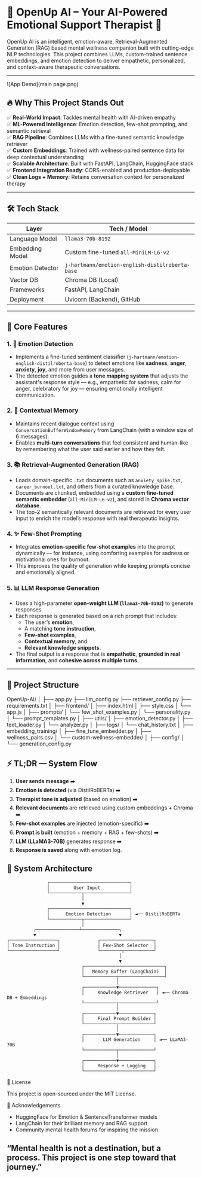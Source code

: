 # 🧠 OpenUp AI – Your AI-Powered Emotional Support Therapist 💬

OpenUp AI is an intelligent, emotion-aware, Retrieval-Augmented Generation (RAG) based mental wellness companion built with cutting-edge NLP technologies. This project combines LLMs, custom-trained sentence embeddings, and emotion detection to deliver empathetic, personalized, and context-aware therapeutic conversations.

---
![App Demo](main page.png)

## 🔥 Why This Project Stands Out

✅ **Real-World Impact**: Tackles mental health with AI-driven empathy  
✅ **ML-Powered Intelligence**: Emotion detection, few-shot prompting, and semantic retrieval  
✅ **RAG Pipeline**: Combines LLMs with a fine-tuned semantic knowledge retriever  
✅ **Custom Embeddings**: Trained with wellness-paired sentence data for deep contextual understanding  
✅ **Scalable Architecture**: Built with FastAPI, LangChain, HuggingFace stack  
✅ **Frontend Integration Ready**: CORS-enabled and production-deployable  
✅ **Clean Logs + Memory**: Retains conversation context for personalized therapy  

---

## 🛠️ Tech Stack

| Layer              | Tech / Model                                     |
|-------------------|--------------------------------------------------|
| Language Model     | `llama3-70b-8192`                                |
| Embedding Model    | Custom fine-tuned `all-MiniLM-L6-v2`             |
| Emotion Detector   | `j-hartmann/emotion-english-distilroberta-base` |
| Vector DB          | Chroma DB (Local)                                |
| Frameworks         | FastAPI, LangChain                               |
| Deployment         | Uvicorn (Backend), GitHub                        |

---

## 🧠 Core Features

### 1. 🎯 Emotion Detection  
- Implements a fine-tuned sentiment classifier (`j-hartmann/emotion-english-distilroberta-base`) to detect emotions like **sadness**, **anger**, **anxiety**, **joy**, and more from user messages.  
- The detected emotion guides a **tone mapping system** that adjusts the assistant's response style — e.g., empathetic for sadness, calm for anger, celebratory for joy — ensuring emotionally intelligent communication.

### 2. 🔁 Contextual Memory  
- Maintains recent dialogue context using `ConversationBufferWindowMemory` from LangChain (with a window size of 6 messages).  
- Enables **multi-turn conversations** that feel consistent and human-like by remembering what the user said earlier and how they felt.

### 3. 📚 Retrieval-Augmented Generation (RAG)  
- Loads domain-specific `.txt` documents such as `anxiety_spike.txt`, `career_burnout.txt`, and others from a curated knowledge base.  
- Documents are chunked, embedded using a **custom fine-tuned semantic embedder** (`all-MiniLM-L6-v2`), and stored in **Chroma vector database**.  
- The top-2 semantically relevant documents are retrieved for every user input to enrich the model’s response with real therapeutic insights.

### 4. ✨ Few-Shot Prompting  
- Integrates **emotion-specific few-shot examples** into the prompt dynamically — for instance, using comforting examples for sadness or motivational ones for burnout.  
- This improves the quality of generation while keeping prompts concise and emotionally aligned.

### 5. 📊 LLM Response Generation  
- Uses a high-parameter **open-weight LLM (`llama3-70b-8192`)** to generate responses.  
- Each response is generated based on a rich prompt that includes:  
  - The user’s **emotion**,  
  - A matching **tone instruction**,  
  - **Few-shot examples**,  
  - **Contextual memory**, and  
  - **Relevant knowledge snippets**.  
- The final output is a response that is **empathetic**, **grounded in real information**, and **cohesive across multiple turns**.

---

## 📁 Project Structure
OpenUp-AI/
│
├── app.py 
├── llm_config.py 
├── retriever_config.py 
├── requirements.txt 
│
├── frontend/
│ ├── index.html 
│ ├── style.css 
│ └── app.js 
│
├── prompts/
│ └── few_shot_examples.py 
│ └── personality.py
│ └── prompt_templates.py
│
├── utils/
│ ├── emotion_detector.py 
│ ├── text_loader.py 
│ └── analyzer.py 
│
├── logs/
│ └── chat_history.txt 
│
├── embedding_training/
│ ├── fine_tune_embedder.py 
│ ├── wellness_pairs.csv 
│ └── custom-wellness-embedder/ 
│
├── config/
│ └── generation_config.py

## ⚡ TL;DR — System Flow

1. **User sends message** ➡️
2. **Emotion is detected** (via DistilRoBERTa) ➡️
3. **Therapist tone is adjusted** (based on emotion) ➡️
4. **Relevant documents** are retrieved using custom embeddings + Chroma ➡️
5. **Few-shot examples** are injected (emotion-specific) ➡️
6. **Prompt is built** (emotion + memory + RAG + few-shots) ➡️
7. **LLM (LLaMA3-70B)** generates response ➡️
8. **Response is saved** along with emotion log.

## 🧩 System Architecture

                   ┌──────────────────────────────┐
                   │         User Input           │
                   └────────────┬─────────────────┘
                                │
                                ▼
                   ┌──────────────────────────────┐
                   │      Emotion Detection       │ ◄── DistilRoBERTa
                   └────────────┬─────────────────┘
                                │
              ┌────────────────┴──────────────┐
              ▼                               ▼
    ┌──────────────────┐              ┌────────────────────┐
    │ Tone Instruction │              │ Few-Shot Selector  │
    └──────────────────┘              └────────┬───────────┘
                                              │
                                              ▼
                                ┌──────────────────────────────┐
                                │   Memory Buffer (LangChain)  │
                                └────────────┬─────────────────┘
                                             │
                                ┌────────────▼──────────────┐
                                │     Knowledge Retriever   │ ◄── Chroma DB + Embeddings
                                └────────────┬──────────────┘
                                             │
                                ┌────────────▼─────────────┐
                                │     Final Prompt Builder │
                                └────────────┬─────────────┘
                                             │
                                ┌────────────▼─────────────┐
                                │       LLM Generation     │ ◄── LLaMA3-70B
                                └────────────┬─────────────┘
                                             │
                                ┌────────────▼─────────────┐
                                │     Response + Logging   │
                                └──────────────────────────┘

📜 License

This project is open-sourced under the MIT License.

🙏 Acknowledgements
- HuggingFace for Emotion & SentenceTransformer models
- LangChain for their brilliant memory and RAG support
- Community mental health forums for inspiring the mission

## “Mental health is not a destination, but a process. This project is one step toward that journey.”
